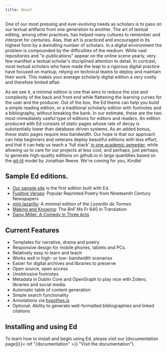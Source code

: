 ```yaml
---
title: About
---
```


One of our most pressing and ever-evolving needs as scholars is to pass on our textual artifacts
from one generation to another. The art of textual editing, among other practices, has helped many
cultures to remember and interpret for centuries. Alas, that art is practiced and encouraged in its
highest form by a dwindling number of scholars. In a digital environment the problem is compounded
by the difficulties of the medium. While vast repositories and "e-publications" appear on the
online scene yearly, very few manifest a textual scholar's disciplined attention to detail. In
contrast, most textual scholars who have made the leap to a rigorous digital practice have focused
on markup, relying on technical teams to deploy and maintain their work. This makes your average
scholarly digital edition a very costly and therefore limited affair.


As we see it, a minimal edition is one that aims to reduce the size and complexity of the back and
front end while flattening the learning curves for the user and the producer. Out of the box, the Ed
theme can help you build a simple reading edition, or a traditional scholarly edition with footnotes
and a bibliography, without breaking the bank. In our estimate, these are the two most immediately
useful type of editions for editors and readers. An edition produced with Ed consists of static
pages whose rate of decay is substantially lower than database-driven systems. As an added bonus,
these static pages require less bandwidth. Our hope is that our approach can help beginners and
veterans deploy beautiful editions with less effort, and that it can help us teach a 'full stack'
[in one academic semester](https://github.com/susannalles/MinimalEditions/blob/master/README.md),
while allowing us to care for our projects at less cost, and perhaps, just perhaps, to generate
high-quality editions on github.io in large quantities based on the
[git-lit](http://jonreeve.com/2015/09/introducing-git-lit/) model by Jonathan Reeve. We're coming
for you, Kindle!


## Sample Ed editions.

- [Our sample site](https://sergeyklay.github.io/gohugo-theme-ed/) is the first edition built with Ed.
- [Fugitive Verses](http://fugitiverses.viraltexts.org/): Popular Reprinted Poetry from Nineteenth Century Newspapers
- [mini lazarillo](http://minilazarillo.github.io/): A minimal edition of the *Lazarillo de Tormes*
- [Making and Knowing](https://cu-mkp.github.io/GR8975-edition/): The BnF Ms Fr 640 in Translation
- [Daisy Miller: A Comedy in Three Acts](https://britaneeelizabeth.github.io/ed/texts/DaisyMillerPlay/)


## Current Features

- Templates for narrative, drama and poetry
- Responsive design for mobile phones, tablets and PCs.
- Relatively easy to learn and teach
- Works well in high- or low- bandwidth scenarios
- Easier for digital archives and libraries to preserve
- Open source, open access
- Unobtrusive footnotes
- Metadata in Dublin Core and OpenGraph to play nice with Zotero, libraries and social media.
- Automatic table of content generation
- Simple search functionality
- Annotations via [hypothes.is](https://hypothes.is/)
- Optional: Ability to generate well-formatted bibliographies and linked citations


## Installing and using Ed

To learn how to install and begin using Ed, please visit our
[documentation page]({{< ref "/documentation" >}} "Visit the documentation").
